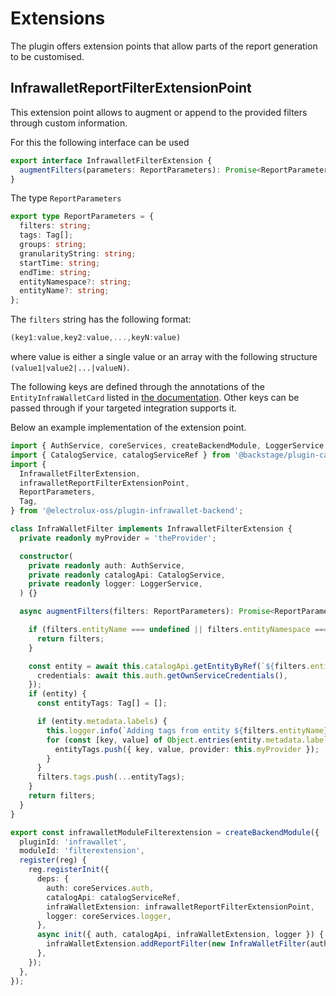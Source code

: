 # Extensions

The plugin offers extension points that allow parts of the report generation to be customised.

## InfrawalletReportFilterExtensionPoint

This extension point allows to augment or append to the provided filters through custom information.

For this the following interface can be used

```ts
export interface InfrawalletFilterExtension {
  augmentFilters(parameters: ReportParameters): Promise<ReportParameters>;
}
```

The type `ReportParameters`

```ts
export type ReportParameters = {
  filters: string;
  tags: Tag[];
  groups: string;
  granularityString: string;
  startTime: string;
  endTime: string;
  entityNamespace?: string;
  entityName?: string;
};
```

The `filters` string has the following format:

```ts
(key1:value,key2:value,...,keyN:value)
```

where value is either a single value or an array with the following structure `(value1|value2|...|valueN)`.

The following keys are defined through the annotations of the `EntityInfraWalletCard` listed in [the documentation](https://opensource.electrolux.one/infrawallet/getting-started/installation/#integrate-with-backstage-catalog-optional). Other keys can be passed through if your targeted integration supports it.

Below an example implementation of the extension point.

```ts
import { AuthService, coreServices, createBackendModule, LoggerService } from '@backstage/backend-plugin-api';
import { CatalogService, catalogServiceRef } from '@backstage/plugin-catalog-node';
import {
  InfrawalletFilterExtension,
  infrawalletReportFilterExtensionPoint,
  ReportParameters,
  Tag,
} from '@electrolux-oss/plugin-infrawallet-backend';

class InfraWalletFilter implements InfrawalletFilterExtension {
  private readonly myProvider = 'theProvider';

  constructor(
    private readonly auth: AuthService,
    private readonly catalogApi: CatalogService,
    private readonly logger: LoggerService,
  ) {}

  async augmentFilters(filters: ReportParameters): Promise<ReportParameters> {

    if (filters.entityName === undefined || filters.entityNamespace === undefined) {
      return filters;
    }

    const entity = await this.catalogApi.getEntityByRef(`${filters.entityNamespace}/${filters.entityName}`, {
      credentials: await this.auth.getOwnServiceCredentials(),
    });
    if (entity) {
      const entityTags: Tag[] = [];

      if (entity.metadata.labels) {
        this.logger.info(`Adding tags from entity ${filters.entityName} in namespace ${filters.entityNamespace}`);
        for (const [key, value] of Object.entries(entity.metadata.labels)) {
          entityTags.push({ key, value, provider: this.myProvider });
        }
      }
      filters.tags.push(...entityTags);
    }
    return filters;
  }
}

export const infrawalletModuleFilterextension = createBackendModule({
  pluginId: 'infrawallet',
  moduleId: 'filterextension',
  register(reg) {
    reg.registerInit({
      deps: {
        auth: coreServices.auth,
        catalogApi: catalogServiceRef,
        infraWalletExtension: infrawalletReportFilterExtensionPoint,
        logger: coreServices.logger,
      },
      async init({ auth, catalogApi, infraWalletExtension, logger }) {
        infraWalletExtension.addReportFilter(new InfraWalletFilter(auth, catalogApi, logger));
      },
    });
  },
});
```
